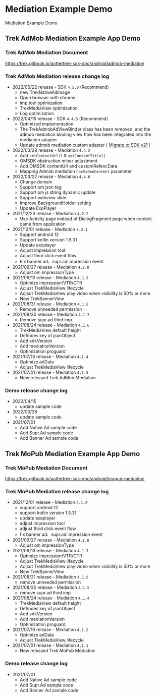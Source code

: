# Mediation Example Demo
Mediation Example Demo

## Trek AdMob Mediation Example App Demo

### Trek AdMob Mediation Document
https://trek.gitbook.io/aottertrek-sdk-doc/android/admob-mediation

### Trek AdMob Mediation release change log
- 2022/06/22 release - SDK `4.5.0` (Recommend)
     - new TrekNativeAdImage 
     - Open browser with chrome
     - imp tool optimization
     - TrekMediaView optimization
     - Log optimization
- 2022/04/15 release - SDK `4.4.5` (Recommend)
     - Optimized implementation
     - The TrekAdmobAdViewBinder class has been removed, and the admob mediation binding view flow has been integrated into the mediation adapter.
     - Update admob mediation custom adapter ( [Migrate to SDK v21](https://developers.google.com/admob/android/migration) )
- 2022/03/28 release - Mediation `4.4.2`
     - Add `setContentUrl()` & `setContentTitle()`
     - OMSDK obstruction minor adjustment
     - Add OMSDK contentUrl and customRefencData
     - Mapping Admob mediation `hasVideoContent` parameter
- 2022/03/22 release - Mediation `4.4.0`
     - Change domain
     - Support om json tag
     - Support om js string dynamic update
     - Support webview slide
     - Improve BackgroundHolder setting
     - Update ExoPlayer
- 2021/12/23 release - Mediation `4.2.2`
     - Use Activity page instead of DialogFragment page when context came from application
- 2021/12/01 release - Mediation `4.2.1`
     - Support android 12
     - Support kotlin version 1.5.31
     - Update exoplayer
     - Adjust impression tool
     - Adjust third click event flow
     - Fix banner ad、supr.ad impression event
- 2021/09/27 release - Mediation `4.2.0`
     - Adjust om impressionType
- 2021/09/13 release - Mediation `4.1.9`
     - Optimize impression/VTR/CTR
     - Adjust TrekMediaView lifecycle
     - Adjsut TrekMediaView play video when visibility is 50% or more
     - New TrekBannerView
- 2021/08/31 release - Mediation `4.1.8`
     - Remove unneeded permission 
- 2021/08/30 release - Mediation `4.1.7`
     - Remove supr.ad third imp
- 2021/08/24 release - Mediation `4.1.6`
     - TrekMediaView default height
     - Defindes key of jsonObject
     - Add sdkVersion
     - Add mediationVersion
     - Optimization proguard
- 2021/07/16 release - Mediation `4.1.4`
     - Optimize adData
     - Adjust TrekMediaView lifecycle
- 2021/07/01 release - Mediation `4.1.3`
     - New released Trek AdMob Mediation

### Demo release change log
- 2022/04/15
    - update sample code
- 2022/03/28
    - update sample code
- 2021/07/01 
    - Add Native Ad sample code 
    - Add Supr.Ad sample code
    - Add Banner Ad sample code

## Trek MoPub Mediation Example App Demo

### Trek MoPub Mediation Document
https://trek.gitbook.io/aottertrek-sdk-doc/android/mopub-mediation

### Trek MoPub Mediation release change log
- 2021/12/01 release - Mediation `4.1.9`
     - support android 12
     - support kotlin version 1.5.31
     - update exoplayer
     - adjust impression tool
     - adjust third click event flow
     - fix banner ad、supr.ad impression event
- 2021/09/27 release - Mediation `4.1.8`
     - Adjust om impressionType
- 2021/09/13 release - Mediation `4.1.7`
     - Optimize impression/VTR/CTR
     - Adjust TrekMediaView lifecycle
     - Adjsut TrekMediaView play video when visibility is 50% or more
     - New TrekBannerView
- 2021/08/31 release - Mediation `4.1.6`
     - remove unneeded permission 
- 2021/08/30 release - Mediation `4.1.5`
     - remove supr.ad third imp
- 2021/08/24 release - Mediation `4.1.4`
     - TrekMediaView default height
     - Defindes key of jsonObject
     - Add sdkVersion
     - Add mediationVersion
     - Optimization proguard
- 2021/07/16 release - Mediation `4.1.2`
     - Optimize adData
     - Adjust TrekMediaView lifecycle
- 2021/07/01 release - Mediation `4.1.1`
     - New released Trek MoPub Mediation

### Demo release change log
- 2021/07/01 
    - Add Native Ad sample code 
    - Add Supr.Ad sample code
    - Add Banner Ad sample code

